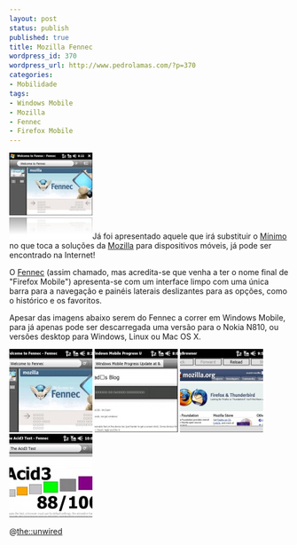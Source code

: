 ```yaml
---
layout: post
status: publish
published: true
title: Mozilla Fennec
wordpress_id: 370
wordpress_url: http://www.pedrolamas.com/?p=370
categories:
- Mobilidade
tags:
- Windows Mobile
- Mozilla
- Fennec
- Firefox Mobile
---
```

[![](wp-content/uploads/2008/10/fennec-for-windows-mobile.jpg "Fennec for Windows Mobile")](http://www.mozilla.org/projects/fennec/1.0a1/releasenotes/)Já foi apresentado aquele que irá substituir o [Mínimo](http://www-archive.mozilla.org/projects/minimo/) no que toca a soluções da [Mozilla](http://www.mozilla.org) para dispositivos móveis, já pode ser encontrado na Internet!

O [Fennec](http://www.mozilla.org/projects/fennec/1.0a1/releasenotes/) (assim chamado, mas acredita-se que venha a ter o nome final de "Firefox Mobile") apresenta-se com um interface limpo com uma única barra para a navegação e painéis laterais deslizantes para as opções, como o histórico e os favoritos.

Apesar das imagens abaixo serem do Fennec a correr em Windows Mobile, para já apenas pode ser descarregada uma versão para o Nokia N810, ou versões desktop para Windows, Linux ou Mac OS X.

[![](wp-content/uploads/2008/10/fennec-splash-screen-150x150.jpg)](wp-content/uploads/2008/10/fennec-splash-screen.jpg "Fennec Splash Screen") [![](wp-content/uploads/2008/10/fennec-content-150x150.jpg)](wp-content/uploads/2008/10/fennec-content.jpg "Fennec Content") [![](wp-content/uploads/2008/10/fennec-fonts-150x150.jpg)](wp-content/uploads/2008/10/fennec-fonts.jpg "Fennec Fonts") [![](wp-content/uploads/2008/10/fennec-acid-150x150.jpg)](wp-content/uploads/2008/10/fennec-acid.jpg "Fennec Acid 3 Test")

@[the::unwired](http://www.theunwired.net/?item=development-first-firefox-mobile-for-windows-mobile-screenshots-available)
